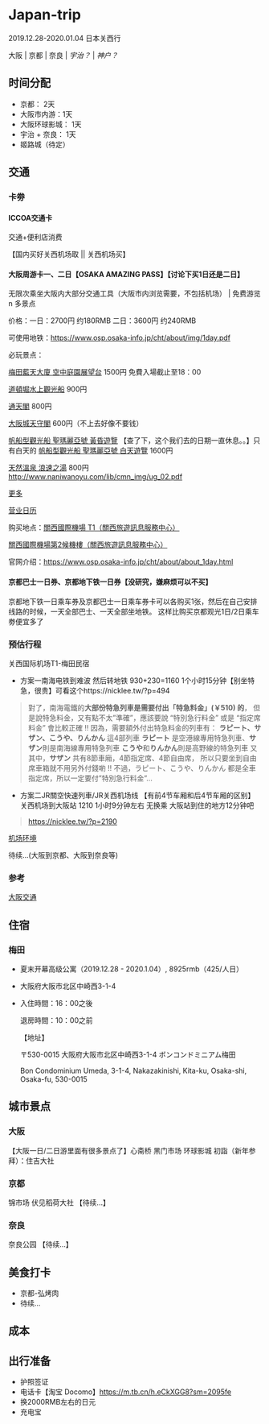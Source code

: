 # Japan-trip

2019.12.28-2020.01.04 日本关西行

大阪 | 京都 | 奈良 | *宇治？* | *神户？*

## 时间分配
* 京都： 2天
* 大阪市内游：1天
* 大阪环球影城： 1天
* 宇治 + 奈良： 1天
* 姬路城（待定）

## 交通

### 卡劵

#### ICCOA交通卡

交通+便利店消费

【国内买好关西机场取 || 关西机场买】

#### 大阪周游卡一、二日【OSAKA AMAZING PASS】【讨论下买1日还是二日】

无限次乘坐大阪内大部分交通工具（大阪市内浏览需要，不包括机场） | 免费游览 n 多景点

价格：一日：2700円 约180RMB 二日：3600円 约240RMB

可使用地铁：https://www.osp.osaka-info.jp/cht/about/img/1day.pdf

必玩景点：

[梅田藍天大廈 空中庭園展望台](https://www.osp.osaka-info.jp/cht/facility/detail?id=7) 1500円 免費入場截止至18：00

[道頓堀水上觀光船](https://www.osp.osaka-info.jp/cht/facility/detail?id=4) 900円

[通天閣](https://www.osp.osaka-info.jp/cht/facility/detail?id=14) 800円

[大阪城天守閣](https://www.osp.osaka-info.jp/cht/facility/detail?id=21) 600円（不上去好像不要钱）

[帆船型觀光船 聖瑪麗亞號 黃昏遊覽](https://www.osp.osaka-info.jp/cht/facility/detail?id=35) 【查了下，这个我们去的日期一直休息。。】只有白天的 [帆船型觀光船 聖瑪麗亞號 白天遊覽](https://www.osp.osaka-info.jp/cht/facility/detail?id=34) 1600円

[天然溫泉 浪速之湯](https://www.osp.osaka-info.jp/cht/facility/detail?id=9) 800円 http://www.naniwanoyu.com/lib/cmn_img/ug_02.pdf

[更多](https://www.osp.osaka-info.jp/cht/facility/free)

[营业日历](https://www.osp.osaka-info.jp/cht/calendar/index?targeted=20200101)

购买地点：[關西國際機場 T1（關西旅遊訊息服務中心）](http://www.tourist-information-center.jp/kansai/cc/kix/)

[關西國際機場第2候機樓（關西旅遊訊息服務中心）](https://www.tourist-information-center.jp/kansai/cc/kixt2/)

官网介绍：https://www.osp.osaka-info.jp/cht/about/about_1day.html

#### 京都巴士一日券、京都地下铁一日券【没研究，嫌麻烦可以不买】

京都地下铁一日乘车券及京都巴士一日乘车券卡可以各购买1张，然后在自己安排线路的时候，一天全部巴士、一天全部坐地铁。
这样比购买京都观光1日/2日乘车劵便宜多了

### 预估行程

关西国际机场T1-梅田民宿

- 方案一南海电铁到难波 然后转地铁 930+230=1160 1个小时15分钟【别坐特急，很贵】可看这个https://nicklee.tw/?p=494

> 對了，南海電鐵的**大部份特急列車是需要付出「特急料金」(￥510) 的**，
> 但是說特急料金，又有點不太”準確”，應該要說 “特別急行料金” 或是 “指定席料金” 會比較正確 !!
> 因為，需要額外付出特急料金的列車有：
> **ラピート、サザン、こうや、りんかん** 這4部列車
> **ラピート** 是空港線專用特急列車、**サザン**則是南海線專用特急列車
> **こうや**和**りんかん**則是高野線的特急列車
> 又其中，**サザン** 共有8節車廂，4節指定席、4節自由席，
> 所以只要坐到自由席車箱就不用另外付錢喲 !!
> 不過，ラピート、こうや、りんかん 都是全車指定席，所以一定要付”特別急行料金”…

- 方案二JR關空快速列車/JR关西机场线 【有前4节车厢和后4节车厢的区别】 关西机场到大阪站 1210 1小时9分钟左右 无换乘 大阪站到住的地方12分钟吧

> https://nicklee.tw/?p=2190

[机场环境](https://nicklee.tw/?p=754)

待续...(大阪到京都、大阪到奈良等)

### 参考

[大阪交通](https://nicklee.tw/?page_id=21023)

## 住宿

### 梅田
* 夏末开幕高级公寓（2019.12.28 - 2020.1.04）, 8925rmb（425/人日）

* 大阪府大阪市北区中崎西3-1-4 

* 入住時間：16：00之後

  退房時間：10：00之前

  【地址】

  〒530-0015 大阪府大阪市北区中崎西3-1-4 ボンコンドミニアム梅田

  Bon Condominium Umeda, 3-1-4, Nakazakinishi, Kita-ku, Osaka-shi, Osaka-fu, 530-0015

## 城市景点

### 大阪

【大阪一日/二日游里面有很多景点了】心斋桥 黑门市场 环球影城 初詣（新年参拜）：住吉大社

### 京都

锦市场 伏见稻荷大社 【待续...】

### 奈良

奈良公园 【待续...】

## 美食打卡

- 京都-弘烤肉
- 待续...

## 成本

## 出行准备

- 护照签证
- 电话卡【淘宝 Docomo】https://m.tb.cn/h.eCkXGG8?sm=2095fe
- 换2000RMB左右的日元
- 充电宝


